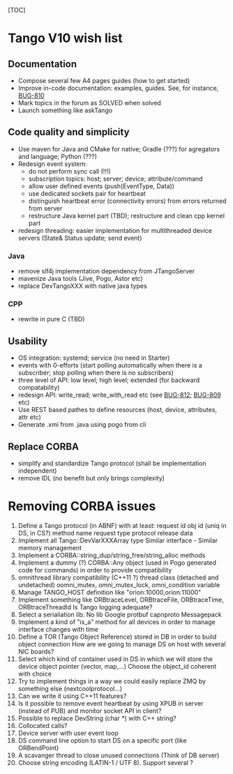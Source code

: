 [TOC]

# Tango V10 wish list

## Documentation

* Compose several few A4 pages guides (how to get started)
* Improve in-code documentation: examples, guides. See, for instance, [BUG-810](https://sourceforge.net/p/tango-cs/bugs/810/)
* Mark topics in the forum as SOLVED when solved
* Launch something like askTango

## Code quality and simplicity

* Use maven for Java and CMake for native; Gradle (???) for agregators and language; Python (???)
* Redesign event system:
    * do not perform sync call (!!!) 
    * subscription topics: host; server; device; attribute/command
    * allow user defined events (push(EventType, Data))
    * use dedicated sockets pair for heartbeat
    * distinguish heartbeat error (connectivity errors) from errors returned from server
    * restructure Java kernel part (TBD); restructure and clean cpp kernel part
* redesign threading: easier implementation for multithreaded device servers (State& Status update; send event)  

### Java
* remove slf4j implementation dependency from JTangoServer
* mavenize Java tools (Jive, Pogo, Astor etc)
* replace DevTangoXXX with native java types

### CPP
* rewrite in pure C (TBD)

## Usability
* OS integration: systemd; service (no need in Starter)
* events with 0-efforts (start polling automatically when there is a subscriber; stop polling when there is no subscribers)
* three level of API: low level; high level; extended (for backward compatability)
* redesign API: write_read; write_with_read etc (see [BUG-812](https://sourceforge.net/p/tango-cs/bugs/812/); [BUG-809](https://sourceforge.net/p/tango-cs/bugs/809/) etc)
* Use REST based pathes to define resources (host, device, attributes, attr etc)
* Generate .xmi from .java using pogo from cli

## Replace CORBA
* simplify and standardize Tango protocol (shall be implementation independent)
* remove IDL (no benefit but only brings complexity)

# Removing CORBA issues

1. Define a Tango protocol (in ABNF) with at least: request id obj id (uniq in DS, in CS?) method name request type protocol release data
2. Implement all Tango::DevVarXXXArray type Similar interface - Similar memory management
3. Implement a CORBA::string_dup/string_free/string_alloc methods
4. Implement a dummy (?) CORBA::Any object (used in Pogo generated code for commands) in order to provide compatibility
5. omnithread library compatibility (C++11 ?) thread class (detached and undetached) oomni_mutex, omni_mutex_lock, omni_condition variable
6. Manage TANGO_HOST definition like "orion:10000,orion:11000"
7. Implement something like ORBtraceLevel, ORBtraceFile, ORBtraceTime, ORBtraceThreadId Is Tango logging adequate?
8. Select a serialiation lib: No lib Google protbuf capnproto Messagepack
9. Implement a kind of "is_a" method for all devices in order to manage interface changes with time
10. Define a TOR (Tango Object Reference) stored in DB in order to build object connection How are we going to manage DS on host with several NIC boards?
11. Select which kind of container used in DS in which we will store the device object pointer (vector, map,...) Choose the object_id coherent with choice
12. Try to implement things in a way we could easily replace ZMQ by something else (nextcoolprotocol...)
13. Can we write it using C++11 features?
14. Is it possible to remove event heartbeat by using XPUB in server (instead of PUB) and monitor socket API in client?
15. Possible to replace DevString (char *) with C++ string?
16. Collocated calls?
17. Device server with user event loop
18. DS command line option to start DS on a specific port (like ORBendPoint)
19. A scavanger thread to close unused connections (Think of DB server)
20. Choose string encoding (LATIN-1 / UTF 8). Support several ?